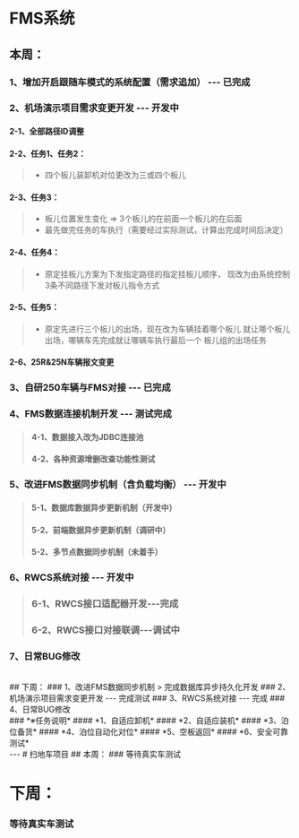 
# FMS系统
## 本周：
### 1、增加开启跟随车模式的系统配置（需求追加） --- 已完成
### 2、机场演示项目需求变更开发 --- 开发中
####   2-1、全部路径ID调整

####   2-2、任务1、任务2：
> * 四个板儿装卸机对位更改为三或四个板儿

####  2-3、任务3：
> * 板儿位置发生变化 ⇒ 3个板儿的在前面一个板儿的在后面
> * 最先做完任务的车执行（需要经过实际测试，计算出完成时间后决定）

####   2-4、任务4：
> * 原定挂板儿方案为下发指定路径的指定挂板儿顺序， 现改为由系统控制3条不同路径下发对板儿指令方式

####   2-5、任务5：
> * 原定先进行三个板儿的出场，现在改为车辆挂着哪个板儿 就让哪个板儿出场，哪辆车先完成就让哪辆车执行最后一个 板儿组的出场任务

####   2-6、25R&25N车辆报文变更

### 3、自研250车辆与FMS对接 --- 已完成

### 4、FMS数据连接机制开发 --- 测试完成
> ####   4-1、数据接入改为JDBC连接池
> ####   4-2、各种资源增删改查功能性测试

### 5、改进FMS数据同步机制（含负载均衡） --- 开发中
> ####   5-1、数据库数据异步更新机制（开发中）
> ####   5-2、前端数据异步更新机制（调研中）
> ####   5-2、多节点数据同步机制（未着手）
### 6、RWCS系统对接 --- 开发中
> ### 6-1、RWCS接口适配器开发---完成
> ### 6-2、RWCS接口对接联调---调试中
### 7、日常BUG修改

<br/>
## 下周：
### 1、改进FMS数据同步机制
> 完成数据库异步持久化开发
### 2、机场演示项目需求变更开发 --- 完成测试
### 3、RWCS系统对接 --- 完成
### 4、日常BUG修改

<br/>
### *※任务说明*
#### *1、自适应卸机*
#### *2、自适应装机*
#### *3、泊位备货*
#### *4、泊位自动化对位*
#### *5、空板返回*
#### *6、安全可靠测试*


<br/>
---
# 扫地车项目
## 本周：
### 等待真实车测试

# 下周：
### 等待真实车测试
